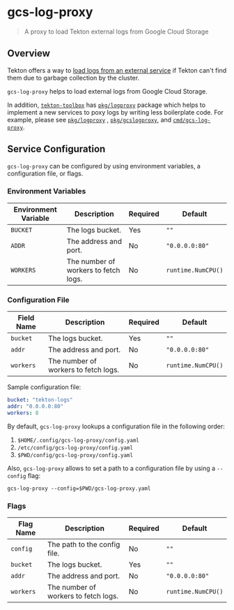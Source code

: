 # gcs-log-proxy

> A proxy to load Tekton external logs from Google Cloud Storage

## Overview

Tekton offers a way
to [load logs from an external service](https://github.com/tektoncd/dashboard/blob/main/docs/walkthrough/walkthrough-logs.md)
if Tekton can't find them due to garbage collection by the cluster.

`gcs-log-proxy` helps to load external logs from Google Cloud Storage.

In addition, [`tekton-toolbox`](../README.md) has [`pkg/logproxy`](../pkg/logproxy) package which helps to implement a
new services to poxy logs by writing less boilerplate code. For example, please see [`pkg/logproxy`](../pkg/logproxy)
, [`pkg/gcslogproxy`](../pkg/gcslogproxy), and [`cmd/gcs-log-proxy`](../cmd/gcs-log-proxy).

## Service Configuration

`gcs-log-proxy` can be configured by using environment variables, a configuration file, or flags.

### Environment Variables

| Environment Variable | Description                          | Required | Default            |
|----------------------|--------------------------------------|----------|--------------------|
| `BUCKET`             | The logs bucket.                     | Yes      | `""`               |
| `ADDR`               | The address and port.                | No       | `"0.0.0.0:80"`     |
| `WORKERS`            | The number of workers to fetch logs. | No       | `runtime.NumCPU()` |

### Configuration File

| Field Name | Description                          | Required | Default            |
|------------|--------------------------------------|----------|--------------------|
| `bucket`   | The logs bucket.                     | Yes      | `""`               |
| `addr`     | The address and port.                | No       | `"0.0.0.0:80"`     |
| `workers`  | The number of workers to fetch logs. | No       | `runtime.NumCPU()` |

Sample configuration file:

```yaml
bucket: "tekton-logs"
addr: "0.0.0.0:80"
workers: 8
```

By default, `gcs-log-proxy` lookups a configuration file in the following order:

1. `$HOME/.config/gcs-log-proxy/config.yaml`
2. `/etc/config/gcs-log-proxy/config.yaml`
3. `$PWD/config/gcs-log-proxy/config.yaml`

Also, `gcs-log-proxy` allows to set a path to a configuration file by using a `--config` flag:

```shell
gcs-log-proxy --config=$PWD/gcs-log-proxy.yaml
```

### Flags

| Flag Name | Description                          | Required | Default            |
|-----------|--------------------------------------|----------|--------------------|
| `config`  | The path to the config file.         | No       | `""`               |
| `bucket`  | The logs bucket.                     | Yes      | `""`               |
| `addr`    | The address and port.                | No       | `"0.0.0.0:80"`     |
| `workers` | The number of workers to fetch logs. | No       | `runtime.NumCPU()` |
